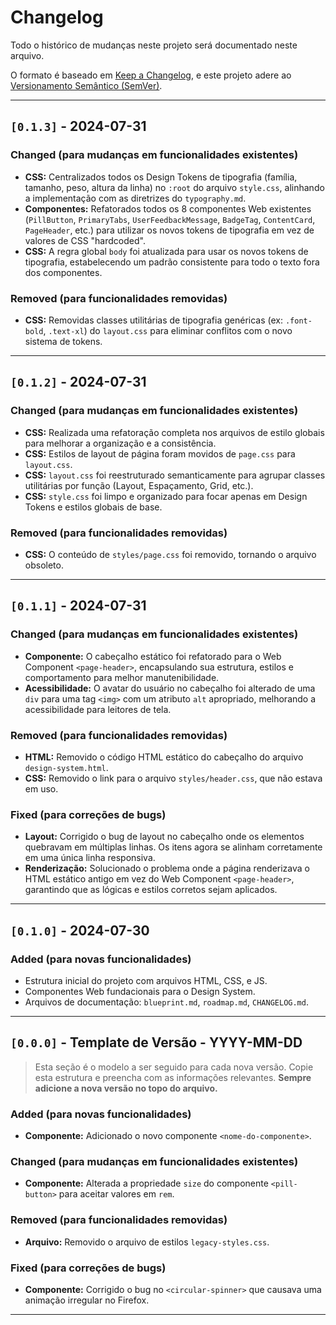 # Changelog

Todo o histórico de mudanças neste projeto será documentado neste arquivo.

O formato é baseado em [Keep a Changelog](https://keepachangelog.com/en/1.0.0/),
e este projeto adere ao [Versionamento Semântico (SemVer)](https://semver.org/spec/v2.0.0.html).

---

## `[0.1.3]` - 2024-07-31

### Changed (para mudanças em funcionalidades existentes)
- **CSS:** Centralizados todos os Design Tokens de tipografia (família, tamanho, peso, altura da linha) no `:root` do arquivo `style.css`, alinhando a implementação com as diretrizes do `typography.md`.
- **Componentes:** Refatorados todos os 8 componentes Web existentes (`PillButton`, `PrimaryTabs`, `UserFeedbackMessage`, `BadgeTag`, `ContentCard`, `PageHeader`, etc.) para utilizar os novos tokens de tipografia em vez de valores de CSS "hardcoded".
- **CSS:** A regra global `body` foi atualizada para usar os novos tokens de tipografia, estabelecendo um padrão consistente para todo o texto fora dos componentes.

### Removed (para funcionalidades removidas)
- **CSS:** Removidas classes utilitárias de tipografia genéricas (ex: `.font-bold`, `.text-xl`) do `layout.css` para eliminar conflitos com o novo sistema de tokens.

---

## `[0.1.2]` - 2024-07-31

### Changed (para mudanças em funcionalidades existentes)
- **CSS:** Realizada uma refatoração completa nos arquivos de estilo globais para melhorar a organização e a consistência.
- **CSS:** Estilos de layout de página foram movidos de `page.css` para `layout.css`.
- **CSS:** `layout.css` foi reestruturado semanticamente para agrupar classes utilitárias por função (Layout, Espaçamento, Grid, etc.).
- **CSS:** `style.css` foi limpo e organizado para focar apenas em Design Tokens e estilos globais de base.

### Removed (para funcionalidades removidas)
- **CSS:** O conteúdo de `styles/page.css` foi removido, tornando o arquivo obsoleto.

---

## `[0.1.1]` - 2024-07-31

### Changed (para mudanças em funcionalidades existentes)
- **Componente:** O cabeçalho estático foi refatorado para o Web Component `<page-header>`, encapsulando sua estrutura, estilos e comportamento para melhor manutenibilidade.
- **Acessibilidade:** O avatar do usuário no cabeçalho foi alterado de uma `div` para uma tag `<img>` com um atributo `alt` apropriado, melhorando a acessibilidade para leitores de tela.

### Removed (para funcionalidades removidas)
- **HTML:** Removido o código HTML estático do cabeçalho do arquivo `design-system.html`.
- **CSS:** Removido o link para o arquivo `styles/header.css`, que não estava em uso.

### Fixed (para correções de bugs)
- **Layout:** Corrigido o bug de layout no cabeçalho onde os elementos quebravam em múltiplas linhas. Os itens agora se alinham corretamente em uma única linha responsiva.
- **Renderização:** Solucionado o problema onde a página renderizava o HTML estático antigo em vez do Web Component `<page-header>`, garantindo que as lógicas e estilos corretos sejam aplicados.

---

## `[0.1.0]` - 2024-07-30

### Added (para novas funcionalidades)
- Estrutura inicial do projeto com arquivos HTML, CSS, e JS.
- Componentes Web fundacionais para o Design System.
- Arquivos de documentação: `blueprint.md`, `roadmap.md`, `CHANGELOG.md`.

---

## `[0.0.0]` - Template de Versão - YYYY-MM-DD

> Esta seção é o modelo a ser seguido para cada nova versão. Copie esta estrutura e preencha com as informações relevantes. **Sempre adicione a nova versão no topo do arquivo.**

### Added (para novas funcionalidades)
- **Componente:** Adicionado o novo componente `<nome-do-componente>`.

### Changed (para mudanças em funcionalidades existentes)
- **Componente:** Alterada a propriedade `size` do componente `<pill-button>` para aceitar valores em `rem`.

### Removed (para funcionalidades removidas)
- **Arquivo:** Removido o arquivo de estilos `legacy-styles.css`.

### Fixed (para correções de bugs)
- **Componente:** Corrigido o bug no `<circular-spinner>` que causava uma animação irregular no Firefox.

---
